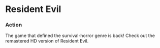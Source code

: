 # Resident Evil

### Action

The game that defined the survival-horror genre is back! Check out the remastered HD version of Resident Evil.
